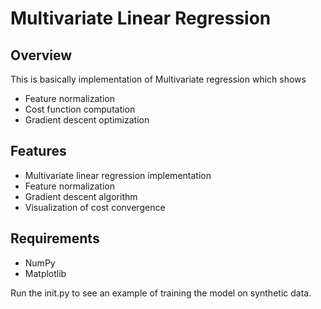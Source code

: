 # Multivariate Linear Regression

## Overview
This is basically implementation of Multivariate regression which shows
- Feature normalization
- Cost function computation
- Gradient descent optimization

## Features
- Multivariate linear regression implementation
- Feature normalization
- Gradient descent algorithm
- Visualization of cost convergence

## Requirements
- NumPy
- Matplotlib

Run the init.py to see an example of training the model on synthetic data.


